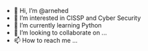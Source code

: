 - 👋 Hi, I’m @arnehed
- 👀 I’m interested in CISSP and Cyber Security
- 🌱 I’m currently learning Python
- 💞️ I’m looking to collaborate on ...
- 📫 How to reach me ...

<!---
arnehed/arnehed is a ✨ special ✨ repository because its `README.md` (this file) appears on your GitHub profile.
You can click the Preview link to take a look at your changes.
--->
